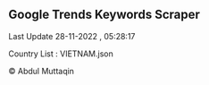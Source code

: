 

## Google Trends Keywords Scraper 
 
Last Update 28-11-2022 , 05:28:17

Country List :
VIETNAM.json



© Abdul Muttaqin 
